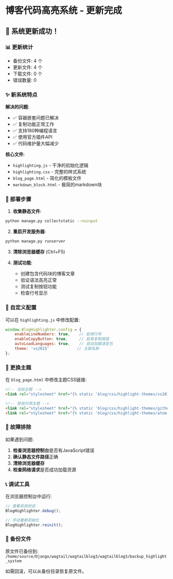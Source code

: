 # 博客代码高亮系统 - 更新完成

## 🎉 系统更新成功！

### 📊 更新统计
- 备份文件: 4 个
- 更新文件: 4 个  
- 下载文件: 0 个
- 错误数量: 0

### ✨ 新系统特点

**解决的问题**:
- ✅ 容器嵌套问题已解决
- ✅ 复制功能正常工作
- ✅ 支持180种编程语言
- ✅ 使用官方插件API
- ✅ 代码维护量大幅减少

**核心文件**:
- `highlighting.js` - 干净的初始化逻辑
- `highlighting.css` - 完整的样式系统
- `blog_page.html` - 简化的模板文件
- `markdown_block.html` - 极简的markdown块

### 🚀 部署步骤

1. **收集静态文件**:
```bash
python manage.py collectstatic --noinput
```

2. **重启开发服务器**:
```bash
python manage.py runserver
```

3. **清除浏览器缓存** (Ctrl+F5)

4. **测试功能**:
   - 创建包含代码块的博客文章
   - 验证语法高亮正常
   - 测试复制按钮功能
   - 检查行号显示

### 🔧 自定义配置

可以在 `highlighting.js` 中修改配置:

```javascript
window.BlogHighlighter.config = {
    enableLineNumbers: true,    // 启用行号
    enableCopyButton: true,     // 启用复制按钮
    autoLoadLanguages: true,    // 自动加载语言包
    theme: 'vs2015'            // 主题名称
};
```

### 🎨 更换主题

在 `blog_page.html` 中修改主题CSS链接:

```html
<!-- 当前主题 -->
<link rel="stylesheet" href="{% static 'blog/css/highlight-themes/vs2015.min.css' %}">

<!-- 其他可用主题 -->
<link rel="stylesheet" href="{% static 'blog/css/highlight-themes/github.min.css' %}">
<link rel="stylesheet" href="{% static 'blog/css/highlight-themes/atom-one-dark.min.css' %}">
```

### 🐛 故障排除

如果遇到问题:

1. **检查浏览器控制台**是否有JavaScript错误
2. **确认静态文件路径**正确
3. **清除浏览器缓存**
4. **检查网络请求**是否成功加载资源

### 📞 调试工具

在浏览器控制台中运行:

```javascript
// 查看系统状态
BlogHighlighter.debug();

// 手动重新初始化
BlogHighlighter.reinit();
```

### 📁 备份文件

原文件已备份到: `/home/source/Django/wagtail/wagtailblog3/wagtailblog3/backup_highlight_system`

如需回滚，可以从备份目录恢复原文件。

